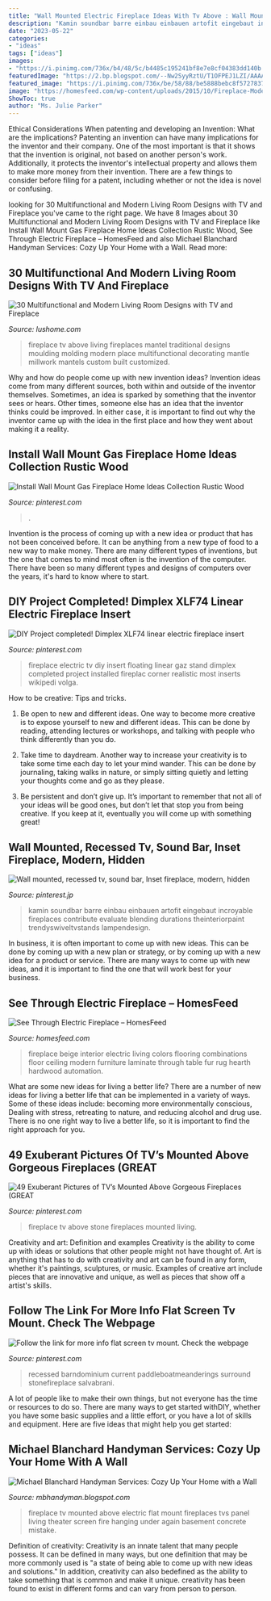 ```yaml
---
title: "Wall Mounted Electric Fireplace Ideas With Tv Above : Wall Mounted, Recessed Tv, Sound Bar, Inset Fireplace, Modern, Hidden"
description: "Kamin soundbar barre einbau einbauen artofit eingebaut incroyable fireplaces contribute evaluate blending durations theinteriorpaint trendyswiveltvstands lampendesign"
date: "2023-05-22"
categories:
- "ideas"
tags: ["ideas"]
images:
- "https://i.pinimg.com/736x/b4/48/5c/b4485c195241bf8e7e8cf04383dd140b.jpg"
featuredImage: "https://2.bp.blogspot.com/--Nw2SyyRztU/T1OFPEJ1LZI/AAAAAAAAB1Y/JSNhG-_99qU/s1600/media+wall+2.jpg"
featured_image: "https://i.pinimg.com/736x/be/58/88/be5888bebc8f57278372b509db657c75.jpg"
image: "https://homesfeed.com/wp-content/uploads/2015/10/Fireplace-Modern-Wall-Mount-Electric-WIth-Big-Sofa-Long-Table-Fur-RUg-Wooden-Cabinet-And-Stylish-Lamp.jpg"
ShowToc: true
author: "Ms. Julie Parker"
---
```



Ethical Considerations When patenting and developing an Invention: What are the implications?
Patenting an invention can have many implications for the inventor and their company. One of the most important is that it shows that the invention is original, not based on another person's work. Additionally, it protects the inventor's intellectual property and allows them to make more money from their invention. There are a few things to consider before filing for a patent, including whether or not the idea is novel or confusing.

	

		
looking for 30 Multifunctional and Modern Living Room Designs with TV and Fireplace you've came to the right page. We have 8 Images about 30 Multifunctional and Modern Living Room Designs with TV and Fireplace like Install Wall Mount Gas Fireplace Home Ideas Collection Rustic Wood, See Through Electric Fireplace – HomesFeed and also Michael Blanchard Handyman Services: Cozy Up Your Home with a Wall. Read more:
		
    
## 30 Multifunctional And Modern Living Room Designs With TV And Fireplace

<img loading=lazy src="http://www.lushome.com/wp-content/uploads/2014/07/modern-living-room-designs-tv-fireplace-4.jpg" onerror="this.onerror=null;this.src='https://tse3.mm.bing.net/th?id=OIP.6giUgmN9ZhVvZHKv0nYUtQAAAA&amp;pid=15.1';" alt="30 Multifunctional and Modern Living Room Designs with TV and Fireplace">

_Source: lushome.com_

>fireplace tv above living fireplaces mantel traditional designs moulding molding modern place multifunctional decorating mantle millwork mantels custom built customized. 

	

Why and how do people come up with new invention ideas?
Invention ideas come from many different sources, both within and outside of the inventor themselves. Sometimes, an idea is sparked by something that the inventor sees or hears. Other times, someone else has an idea that the inventor thinks could be improved. In either case, it is important to find out why the inventor came up with the idea in the first place and how they went about making it a reality.

    
## Install Wall Mount Gas Fireplace Home Ideas Collection Rustic Wood

<img loading=lazy src="https://i.pinimg.com/736x/5d/d1/3a/5dd13aa029bd3a59b3f439aadee79abd.jpg" onerror="this.onerror=null;this.src='https://tse4.mm.bing.net/th?id=OIP.nZzUkmOBiW9TTynTKKZtsgHaFV&amp;pid=15.1';" alt="Install Wall Mount Gas Fireplace Home Ideas Collection Rustic Wood">

_Source: pinterest.com_

>. 

	

Invention is the process of coming up with a new idea or product that has not been conceived before. It can be anything from a new type of food to a new way to make money. There are many different types of inventions, but the one that comes to mind most often is the invention of the computer. There have been so many different types and designs of computers over the years, it's hard to know where to start.

    
## DIY Project Completed! Dimplex XLF74 Linear Electric Fireplace Insert

<img loading=lazy src="https://i.pinimg.com/736x/be/58/88/be5888bebc8f57278372b509db657c75.jpg" onerror="this.onerror=null;this.src='https://tse2.mm.bing.net/th?id=OIP.05CKHNSCt8NMesDNP9MktgHaJ3&amp;pid=15.1';" alt="DIY Project completed! Dimplex XLF74 linear electric fireplace insert">

_Source: pinterest.com_

>fireplace electric tv diy insert floating linear gaz stand dimplex completed project installed fireplac corner realistic most inserts wikipedi volga. 

	

How to be creative: Tips and tricks.
1. Be open to new and different ideas. One way to become more creative is to expose yourself to new and different ideas. This can be done by reading, attending lectures or workshops, and talking with people who think differently than you do.
2. Take time to daydream. Another way to increase your creativity is to take some time each day to let your mind wander. This can be done by journaling, taking walks in nature, or simply sitting quietly and letting your thoughts come and go as they please.

3. Be persistent and don’t give up. It’s important to remember that not all of your ideas will be good ones, but don’t let that stop you from being creative. If you keep at it, eventually you will come up with something great!

    
## Wall Mounted, Recessed Tv, Sound Bar, Inset Fireplace, Modern, Hidden

<img loading=lazy src="https://i.pinimg.com/736x/b4/48/5c/b4485c195241bf8e7e8cf04383dd140b.jpg" onerror="this.onerror=null;this.src='https://tse4.mm.bing.net/th?id=OIP.IftWJvvS11ihA6zuahSjtwHaJ3&amp;pid=15.1';" alt="Wall mounted, recessed tv, sound bar, Inset fireplace, modern, hidden">

_Source: pinterest.jp_

>kamin soundbar barre einbau einbauen artofit eingebaut incroyable fireplaces contribute evaluate blending durations theinteriorpaint trendyswiveltvstands lampendesign. 

	

In business, it is often important to come up with new ideas. This can be done by coming up with a new plan or strategy, or by coming up with a new idea for a product or service. There are many ways to come up with new ideas, and it is important to find the one that will work best for your business.

    
## See Through Electric Fireplace – HomesFeed

<img loading=lazy src="https://homesfeed.com/wp-content/uploads/2015/10/Fireplace-Modern-Wall-Mount-Electric-WIth-Big-Sofa-Long-Table-Fur-RUg-Wooden-Cabinet-And-Stylish-Lamp.jpg" onerror="this.onerror=null;this.src='https://tse4.mm.bing.net/th?id=OIP.QwC682HyoDPjHtzHwoOScgHaE8&amp;pid=15.1';" alt="See Through Electric Fireplace – HomesFeed">

_Source: homesfeed.com_

>fireplace beige interior electric living colors flooring combinations floor ceiling modern furniture laminate through table fur rug hearth hardwood automation. 

	

What are some new ideas for living a better life?
There are a number of new ideas for living a better life that can be implemented in a variety of ways. Some of these ideas include: becoming more environmentally conscious, Dealing with stress, retreating to nature, and reducing alcohol and drug use. There is no one right way to live a better life, so it is important to find the right approach for you.

    
## 49 Exuberant Pictures Of TV’s Mounted Above Gorgeous Fireplaces (GREAT

<img loading=lazy src="https://i.pinimg.com/736x/57/9e/0d/579e0dc39e93d1e52c063251ddea2f70--tv-above-fireplace-fireplace-stone.jpg" onerror="this.onerror=null;this.src='https://tse2.mm.bing.net/th?id=OIP.grFdfHLc5BzbReb3SYJvOAHaLF&amp;pid=15.1';" alt="49 Exuberant Pictures of TV’s Mounted Above Gorgeous Fireplaces (GREAT">

_Source: pinterest.com_

>fireplace tv above stone fireplaces mounted living. 

	

Creativity and art: Definition and examples
Creativity is the ability to come up with ideas or solutions that other people might not have thought of. Art is anything that has to do with creativity and art can be found in any form, whether it's paintings, sculptures, or music. Examples of creative art include pieces that are innovative and unique, as well as pieces that show off a artist's skills.

    
## Follow The Link For More Info Flat Screen Tv Mount. Check The Webpage

<img loading=lazy src="https://i.pinimg.com/736x/9f/c8/45/9fc8459a935f13c9e43f9b4ccb95e462.jpg" onerror="this.onerror=null;this.src='https://tse2.mm.bing.net/th?id=OIP.cbiPIKZm2stS_e77NTpKOAHaJ4&amp;pid=15.1';" alt="Follow the link for more info flat screen tv mount. Check the webpage">

_Source: pinterest.com_

>recessed barndominium current paddleboatmeanderings surround stonefireplace salvabrani. 

	

A lot of people like to make their own things, but not everyone has the time or resources to do so. There are many ways to get started withDIY, whether you have some basic supplies and a little effort, or you have a lot of skills and equipment. Here are five ideas that might help you get started: 

    
## Michael Blanchard Handyman Services: Cozy Up Your Home With A Wall

<img loading=lazy src="https://2.bp.blogspot.com/--Nw2SyyRztU/T1OFPEJ1LZI/AAAAAAAAB1Y/JSNhG-_99qU/s1600/media+wall+2.jpg" onerror="this.onerror=null;this.src='https://tse3.mm.bing.net/th?id=OIP.xHmviS0Moi9-wQtyRYAS8QHaLH&amp;pid=15.1';" alt="Michael Blanchard Handyman Services: Cozy Up Your Home with a Wall">

_Source: mbhandyman.blogspot.com_

>fireplace tv mounted above electric flat mount fireplaces tvs panel living theater screen fire hanging under again basement concrete mistake. 

	

Definition of creativity:
Creativity is an innate talent that many people possess. It can be defined in many ways, but one definition that may be more commonly used is "a state of being able to come up with new ideas and solutions." In addition, creativity can also bedefined as the ability to take something that is common and make it unique. creativity has been found to exist in different forms and can vary from person to person.

